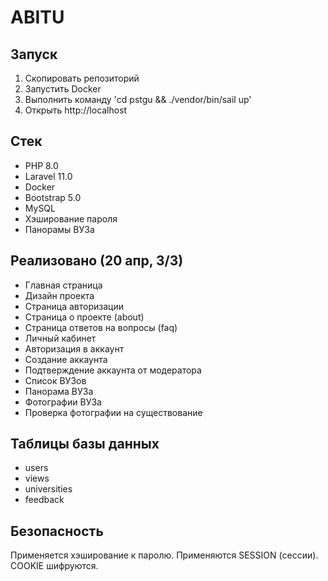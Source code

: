 # ABITU

## Запуск

1. Скопировать репозиторий
2. Запустить Docker
3. Выполнить команду 'cd pstgu && ./vendor/bin/sail up'
4. Открыть http://localhost

## Стек

- PHP 8.0
- Laravel 11.0
- Docker
- Bootstrap 5.0
- MySQL
- Хэширование пароля
- Панорамы ВУЗа

## Реализовано (20 апр, 3/3)

- Главная страница
- Дизайн проекта
- Страница авторизации
- Страница о проекте (about)
- Страница ответов на вопросы (faq)
- Личный кабинет
- Авторизация в аккаунт
- Создание аккаунта
- Подтверждение аккаунта от модератора
- Список ВУЗов
- Панорама ВУЗа
- Фотографии ВУЗа
- Проверка фотографии на существование

## Таблицы базы данных

- users
- views
- universities
- feedback

## Безопасность

Применяется хэширование к паролю. Применяются SESSION  (сессии). COOKIE шифруются.
